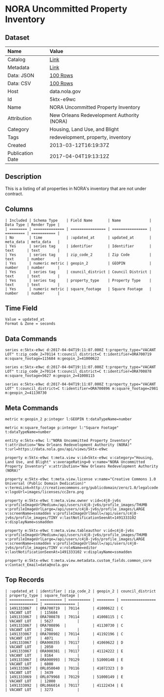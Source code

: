 # NORA Uncommitted Property Inventory

## Dataset

| Name | Value |
| :--- | :---- |
| Catalog | [Link](https://catalog.data.gov/dataset/nora-uncommitted-property-inventory) |
| Metadata | [Link](https://data.nola.gov/api/views/5ktx-e9wc) |
| Data: JSON | [100 Rows](https://data.nola.gov/api/views/5ktx-e9wc/rows.json?max_rows=100) |
| Data: CSV | [100 Rows](https://data.nola.gov/api/views/5ktx-e9wc/rows.csv?max_rows=100) |
| Host | data.nola.gov |
| Id | 5ktx-e9wc |
| Name | NORA Uncommitted Property Inventory |
| Attribution | New Orleans Redevelopment Authority (NORA) |
| Category | Housing, Land Use, and Blight |
| Tags | redevelopment, property, inventory |
| Created | 2013-03-12T16:19:37Z |
| Publication Date | 2017-04-04T19:13:12Z |

## Description

This is a listing of all properties in NORA's inventory that are not under contract.

## Columns

```ls
| Included | Schema Type    | Field Name       | Name             | Data Type | Render Type |
| ======== | ============== | ================ | ================ | ========= | =========== |
| No       | time           | :updated_at      | updated_at       | meta_data | meta_data   |
| Yes      | series tag     | identifier       | Identifier       | text      | text        |
| Yes      | series tag     | zip_code_2       | Zip Code         | text      | number      |
| Yes      | numeric metric | geopin_2         | GEOPIN           | number    | number      |
| Yes      | series tag     | council_district | Council District | text      | text        |
| Yes      | series tag     | property_type    | Property Type    | text      | text        |
| Yes      | numeric metric | square_footage   | Square Footage   | number    | number      |
```

## Time Field

```ls
Value = updated_at
Format & Zone = seconds
```

## Data Commands

```ls
series e:5ktx-e9wc d:2017-04-04T19:11:07.000Z t:property_type="VACANT LOT" t:zip_code_2=70114 t:council_district=C t:identifier=ORA700719 m:square_footage=115684 m:geopin_2=41000622

series e:5ktx-e9wc d:2017-04-04T19:11:07.000Z t:property_type="VACANT LOT" t:zip_code_2=70114 t:council_district=C t:identifier=ORA700878 m:square_footage=5627 m:geopin_2=41008115

series e:5ktx-e9wc d:2017-04-04T19:11:07.000Z t:property_type="VACANT LOT" t:council_district=C t:identifier=ORA700896 m:square_footage=2981 m:geopin_2=41130730
```

## Meta Commands

```ls
metric m:geopin_2 p:integer l:GEOPIN t:dataTypeName=number

metric m:square_footage p:integer l:"Square Footage" t:dataTypeName=number

entity e:5ktx-e9wc l:"NORA Uncommitted Property Inventory" t:attribution="New Orleans Redevelopment Authority (NORA)" t:url=https://data.nola.gov/api/views/5ktx-e9wc

property e:5ktx-e9wc t:meta.view v:id=5ktx-e9wc v:category="Housing, Land Use, and Blight" v:averageRating=0 v:name="NORA Uncommitted Property Inventory" v:attribution="New Orleans Redevelopment Authority (NORA)"

property e:5ktx-e9wc t:meta.view.license v:name="Creative Commons 1.0 Universal (Public Domain Dedication)" v:termsLink=http://creativecommons.org/publicdomain/zero/1.0/legalcode v:logoUrl=images/licenses/ccZero.png

property e:5ktx-e9wc t:meta.view.owner v:id=c4j8-jv6s v:profileImageUrlMedium=/api/users/c4j8-jv6s/profile_images/THUMB v:profileImageUrlLarge=/api/users/c4j8-jv6s/profile_images/LARGE v:screenName=ssmadden v:profileImageUrlSmall=/api/users/c4j8-jv6s/profile_images/TINY v:lastNotificationSeenAt=1491333102 v:displayName=ssmadden

property e:5ktx-e9wc t:meta.view.tableauthor v:id=c4j8-jv6s v:profileImageUrlMedium=/api/users/c4j8-jv6s/profile_images/THUMB v:profileImageUrlLarge=/api/users/c4j8-jv6s/profile_images/LARGE v:screenName=ssmadden v:profileImageUrlSmall=/api/users/c4j8-jv6s/profile_images/TINY v:roleName=editor v:lastNotificationSeenAt=1491333102 v:displayName=ssmadden

property e:5ktx-e9wc t:meta.view.metadata.custom_fields.common_core v:Contact_Email=data@nola.gov
```

## Top Records

```ls
| :updated_at | identifier | zip_code_2 | geopin_2 | council_district | property_type | square_footage | 
| =========== | ========== | ========== | ======== | ================ | ============= | ============== | 
| 1491333067  | ORA700719  | 70114      | 41000622 | C                | VACANT LOT    | 115684         | 
| 1491333067  | ORA700878  | 70114      | 41008115 | C                | VACANT LOT    | 5627           | 
| 1491333067  | ORA700896  |            | 41130730 | C                | VACANT LOT    | 2981           | 
| 1491333067  | ORA700902  | 70114      | 41192196 | C                | VACANT LOT    | 4071           | 
| 1491333067  | ORA900355  | 70117      | 41069622 | D                | VACANT LOT    | 2050           | 
| 1491333067  | ORA900381  | 70117      | 41124222 | E                | VACANT LOT    | 8164           | 
| 1491333067  | ORA900993  | 70129      | 51000148 | E                | VACANT LOT    | 6000           | 
| 1491333067  | ORL050040  | 70116      | 41072323 | D                | VACANT LOT    | 3439           | 
| 1491333069  | ORL079968  | 70129      | 51000149 | E                | VACANT LOT    | 12000          | 
| 1491333092  | ORL066014  | 70117      | 41122434 | E                | VACANT LOT    | 3273           | 
```